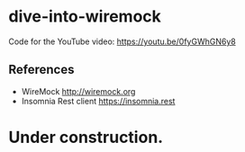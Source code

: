 # dive-into-wiremock
Code for the YouTube video: https://youtu.be/0fyGWhGN6y8

## References
- WireMock http://wiremock.org
- Insomnia Rest client https://insomnia.rest 


# Under construction.
